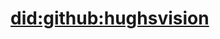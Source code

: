 # [did:github:hughsvision](https://raw.githubusercontent.com/hughsvision/ghdid/master/index.jsonld)
